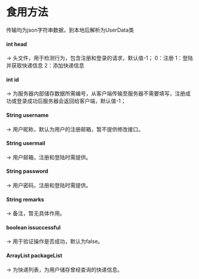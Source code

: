 # 食用方法
传输均为json字符串数据，到本地后解析为UserData类
#### int head    
-> 头文件，用于检测行为，包含注册和登录的请求，默认值-1；
0：注册
1：登陆并获取快递信息
2：添加快递信息
#### int id    
-> 为服务器内部储存数据所需编号，从客户端传输至服务器不需要填写，注册成功或登录成功后服务器会返回给客户端，默认值-1；
#### String username    
-> 用户昵称，默认为用户的注册邮箱，暂不提供修改接口。
#### String usermail    
-> 用户邮箱，注册和登陆时需提供。
#### String password    
-> 用户密码，注册和登陆时需提供。
#### String remarks    
-> 备注，暂无具体作用。
#### boolean issuccessful    
-> 用于验证操作是否成功，默认为false。
#### ArrayList<KUAIDI> packageList    
-> 为快递列表，为用户储存曾经查询的快递信息。


